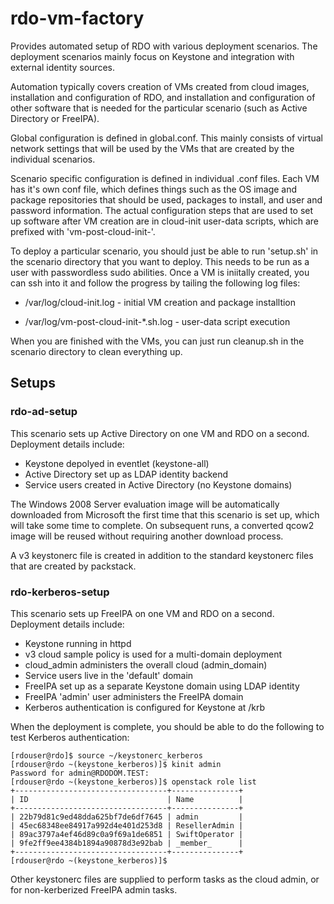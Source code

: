 rdo-vm-factory
==============

Provides automated setup of RDO with various deployment scenarios. The
deployment scenarios mainly focus on Keystone and integration with
external identity sources.

Automation typically covers creation of VMs created from cloud images,
installation and configuration of RDO, and installation and configuration
of other software that is needed for the particular scenario (such as
Active Directory or FreeIPA).

Global configuration is defined in global.conf. This mainly consists
of virtual network settings that will be used by the VMs that are
created by the individual scenarios.

Scenario specific configuration is defined in individual .conf files.
Each VM has it's own conf file, which defines things such as the OS
image and package repositories that should be used, packages to install,
and user and password information. The actual configuration steps that
are used to set up software after VM creation are in cloud-init user-data
scripts, which are prefixed with 'vm-post-cloud-init-'.

To deploy a particular scenario, you should just be able to run 'setup.sh'
in the scenario directory that you want to deploy. This needs to be run
as a user with passwordless sudo abilities. Once a VM is iniitally created,
you can ssh into it and follow the progress by tailing the following log
files:

  - /var/log/cloud-init.log - initial VM creation and package installtion

  - /var/log/vm-post-cloud-init-\*.sh.log - user-data script execution

When you are finished with the VMs, you can just run cleanup.sh in the
scenario directory to clean everything up.

## Setups
### rdo-ad-setup

This scenario sets up Active Directory on one VM and RDO on a second.
Deployment details include:

  - Keystone depolyed in eventlet (keystone-all)
  - Active Directory set up as LDAP identity backend
  - Service users created in Active Directory (no Keystone domains)

The Windows 2008 Server evaluation image will be automatically downloaded
from Microsoft the first time that this scenario is set up, which will take
some time to complete. On subsequent runs, a converted qcow2 image will be
reused without requiring another download process.

A v3 keystonerc file is created in addition to the standard keystonerc
files that are created by packstack.

### rdo-kerberos-setup

This scenario sets up FreeIPA on one VM and RDO on a second. Deployment
details include:

  - Keystone running in httpd
  - v3 cloud sample policy is used for a multi-domain deployment
  - cloud_admin administers the overall cloud (admin_domain)
  - Service users live in the 'default' domain
  - FreeIPA set up as a separate Keystone domain using LDAP identity
  - FreeIPA 'admin' user administers the FreeIPA domain
  - Kerberos authentication is configured for Keystone at /krb

When the deployment is complete, you should be able to do the following
to test Kerberos authentication:

```
[rdouser@rdo]$ source ~/keystonerc_kerberos 
[rdouser@rdo ~(keystone_kerberos)]$ kinit admin
Password for admin@RDODOM.TEST: 
[rdouser@rdo ~(keystone_kerberos)]$ openstack role list
+----------------------------------+---------------+
| ID                               | Name          |
+----------------------------------+---------------+
| 22b79d81c9ed48dda625bf7de6df7645 | admin         |
| 45ec68348ee84917a992d4e401d253d8 | ResellerAdmin |
| 89ac3797a4ef46d89c0a9f69a1de6851 | SwiftOperator |
| 9fe2ff9ee4384b1894a90878d3e92bab | _member_      |
+----------------------------------+---------------+
[rdouser@rdo ~(keystone_kerberos)]$
```

Other keystonerc files are supplied to perform tasks as the cloud admin, or
for non-kerberized FreeIPA admin tasks.
